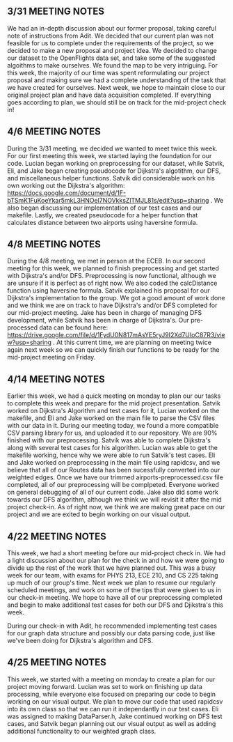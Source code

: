 ## 3/31 MEETING NOTES
We had an in-depth discussion about our former proposal, taking careful note of instructions from Adit. We decided that our current plan was not feasible for us to complete under the requirements of the project, so we decided to make a new proposal and project idea.
We decided to change our dataset to the OpenFlights data set, and take some of the suggested algoithms to make ourselves. We found the map to be very intriguing. For this week, the majority of our time was spent reformulating our project proposal and making sure we had a complete understanding of the task that we have created for ourselves. 
Next week, we hope to maintain close to our original project plan and have data acquisition completed. If everything goes according to plan, we should still be on track for the mid-project check in!

## 4/6 MEETING NOTES
During the 3/31 meeting, we decided we wanted to meet twice this week. For our first meeting this week, we started laying the foundation for our code. Lucian began working on preprocessing for our dataset, while Satvik, Eli, and Jake began creating pseudocode for Dijkstra's algotithm, our DFS, and miscellaneous helper functions. Satvik did considerable work on his own working out the Dijkstra's algorithm: https://docs.google.com/document/d/1F-bTSmK1FuKoeYkar5mkL3HNOel7NOVkksZlTMJL81s/edit?usp=sharing . We also began discussing our implementation of our test cases and our makefile. Lastly, we created pseudocode for a helper function that calculates distance between two airports using haversine formula. 

## 4/8 MEETING NOTES
During the 4/8 meeting, we met in person at the ECEB. In our second meeting for this week, we planned to finish preprocessing and get started with Dijkstra's and/or DFS. Preprocessing is now functional, although we are unsure if it is perfect as of right now. We also coded the calcDistance function using haversine formula. Satvik explained his proposal for our Dijkstra's implementation to the group. We got a good amount of work done and we think we are on track to have Dijkstra's and/or DFS completed for our mid-project meeting. Jake has been in charge of managing DFS development, while Satvik has been in charge of Dijkstra's. Our pre-processed data can be found here: https://drive.google.com/file/d/1FydU0N817mAsYE5ryJ9I2Xd7UIoC87R3/view?usp=sharing . At this current time, we are planning on meeting twice again next week so we can quickly finish our functions to be ready for the mid-project meeting on Friday. 

## 4/14 MEETING NOTES
Earlier this week, we had a quick meeting on monday to plan our our tasks to complete this week and prepare for the mid project presentation. Satvik worked on Dijkstra's Algorithm and test cases for it, Lucian worked on the makefile, and Eli and Jake worked on the main file to parse the CSV files with our data in it. During our meeting today, we found a more compatible CSV parsing library for us, and uploaded it to our repository. We are 90% finished with our preprocessing. Satvik was able to complete Dijkstra's along with several test cases for his algorithm. Lucian was able to get the makefile working, hence why we were able to run Satvik's test cases. Eli and Jake worked on preprocessing in the main file using rapidcsv, and we believe that all of our Routes data has been sucessfully converted into our weighted edges. Once we have our trimmed airports-preprocessed.csv file completed, all of our preprocessing will be complpeted. Everyone worked on general debugging of all of our current code. Jake also did some work towards our DFS algorithm, although we think we will revisit it after the mid project check-in. As of right now, we think we are making great pace on our project and we are exited to begin working on our visual output.

## 4/22 MEETING NOTES
This week, we had a short meeting before our mid-project check in. We had a light discussion about our plan for the check in and how we were going to divide up the rest of the work that we have planned out. This was a busy week for our team, with exams for PHYS 213, ECE 210, and CS 225 taking up much of our group's time. Next week we plan to resume our regularly scheduled meetings, and work on some of the tips that were given to us in our check-in meeting. We hope to have all of our preprocessing completed and begin to make additional test cases for both our DFS and Djikstra's this week.

During our check-in with Adit, he recommended implementing test cases for our graph data structure and possibly our data parsing code, just like we've been doing for Dijkstra's algorithm and DFS.

## 4/25 MEETING NOTES
This week, we started with a meeting on monday to create a plan for our project moving forward. Lucian was set to work on finishing up data processing, while everyone else focused on preparing our code to begin working on our visual output. We plan to move our code that used rapidcsv into its own class so that we can run it independantly in our test cases. Eli was assigned to making DataParser.h, Jake continued working on DFS test cases, and Satvik began planning out our visual output as well as adding additional functionality to our weighted graph class. 
